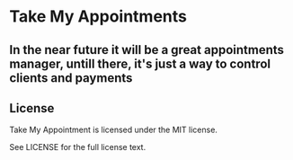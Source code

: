 Take My Appointments
================

In the near future it will be a great appointments manager, untill there, it's just a way to control clients and payments
-------

License
-------

Take My Appointment is licensed under the MIT license.

See LICENSE for the full license text.
